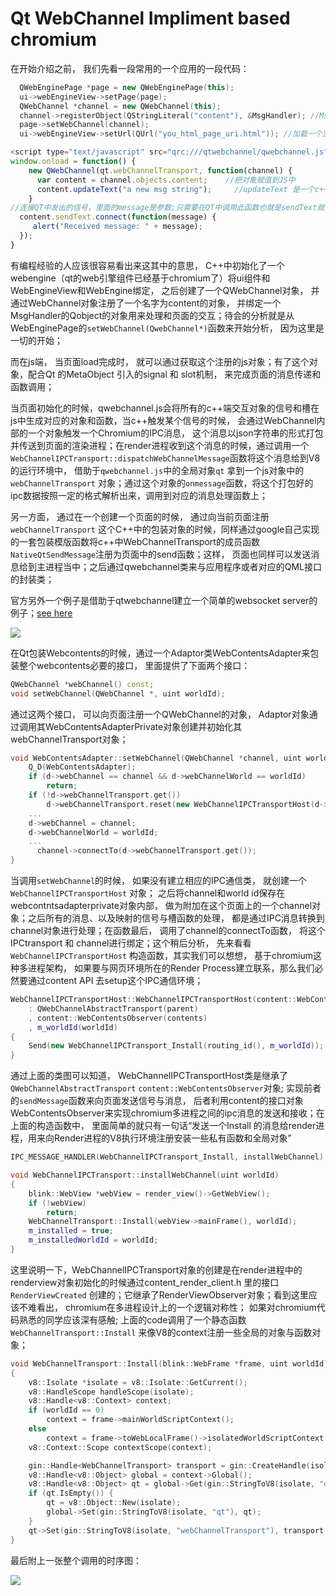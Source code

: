 # Qt WebChannel Impliment based chromium

在开始介绍之前， 我们先看一段常用的一个应用的一段代码：

```c++
  QWebEnginePage *page = new QWebEnginePage(this);
  ui->webEngineView->setPage(page);
  QWebChannel *channel = new QWebChannel(this);
  channel->registerObject(QStringLiteral("content"), &MsgHandler); //MsgHandler是交互类对象
  page->setWebChannel(channel);
  ui->webEngineView->setUrl(QUrl("you_html_page_uri.html")); //加载一个页面
```

```javascript
<script type="text/javascript" src="qrc:///qtwebchannel/qwebchannel.js"></script>
window.onload = function() {          
    new QWebChannel(qt.webChannelTransport, function(channel) {
      var content = channel.objects.content;    //把对象赋值到JS中
      content.updateText("a new msg string");     //updateText 是一个c++中的slot 函数；
    }
//连接QT中发出的信号，里面的message是参数;只需要在QT中调用此函数也就是sendText就可以调用JS函数
  content.sendText.connect(function(message) {
     alert("Received message: " + message);              
  });
}
```

有编程经验的人应该很容易看出来这其中的意思， C++中初始化了一个webengine（qt的web引擎组件已经基于chromium了）将ui组件和WebEngineView和WebEngine绑定， 之后创建了一个QWebChannel对象， 并通过WebChannel对象注册了一个名字为content的对象， 并绑定一个MsgHandler的Qobject的对象用来处理和页面的交互；待会的分析就是从WebEnginePage的`setWebChannel(QwebChannel*)`函数来开始分析， 因为这里是一切的开始；

而在js端， 当页面load完成时， 就可以通过获取这个注册的js对象；有了这个对象，配合Qt 的MetaObject 引入的signal 和 slot机制， 来完成页面的消息传递和函数调用；

当页面初始化的时候，qwebchannel.js会将所有的c++端交互对象的信号和槽在js中生成对应的对象和函数，当c++触发某个信号的时候， 会通过WebChannel内部的一个对象触发一个Chromium的IPC消息， 这个消息以json字符串的形式打包并传送到页面的渲染进程；在render进程收到这个消息的时候，通过调用一个`WebChannelIPCTransport::dispatchWebChannelMessage`函数将这个消息给到V8的运行环境中， 借助于`qwebchannel.js`中的全局对象`qt` 拿到一个js对象中的`webChannelTransport` 对象；通过这个对象的`onmessage`函数，将这个打包好的ipc数据按照一定的格式解析出来，调用到对应的消息处理函数上；

另一方面， 通过在一个创建一个页面的时候， 通过向当前页面注册`webChannelTransport` 这个C++中的包装对象的时候，同样通过google自己实现的一套包装模版函数将c++中WebChannelTransport的成员函数`NativeQtSendMessage`注册为页面中的send函数；这样， 页面也同样可以发送消息给到主进程当中；之后通过qwebchannel类来与应用程序或者对应的QML接口的封装类；

官方另外一个例子是借助于qtwebchannel建立一个简单的websocket server的例子；[see here](http://doc.qt.io/qt-5/qtwebchannel-chatserver-cpp-example.html)

![](/meet_chromium/img/qtwebchannelClassDiagram.png.png)

在Qt包装Webcontents的时候，通过一个Adaptor类WebContentsAdapter来包装整个webcontents必要的接口， 里面提供了下面两个接口：

```c++
QWebChannel *webChannel() const;
void setWebChannel(QWebChannel *, uint worldId);
```

通过这两个接口， 可以向页面注册一个QWebChannel的对象， Adaptor对象通过调用其WebContentsAdapterPrivate对象创建并初始化其webChannelTransport对象；

```c++
void WebContentsAdapter::setWebChannel(QWebChannel *channel, uint worldId) {
    Q_D(WebContentsAdapter);
    if (d->webChannel == channel && d->webChannelWorld == worldId)
        return;
    if (!d->webChannelTransport.get())
        d->webChannelTransport.reset(new WebChannelIPCTransportHost(d->webContents.get(), worldId));
    ...
    d->webChannel = channel;
    d->webChannelWorld = worldId;
    ...
      channel->connectTo(d->webChannelTransport.get());
}
```

当调用`setWebChannel`的时候， 如果没有建立相应的IPC通信类， 就创建一个`WebChannelIPCTransportHost` 对象； 之后将channel和world id保存在webcontntsadapterprivate对象内部， 做为附加在这个页面上的一个channel对象；之后所有的消息、以及映射的信号与槽函数的处理， 都是通过IPC消息转换到channel对象进行处理；在函数最后， 调用了channel的connectTo函数， 将这个IPCtransport 和 channel进行绑定；这个稍后分析， 先来看看`WebChannelIPCTransportHost` 构造函数，其实我们可以想想， 基于chromium这种多进程架构， 如果要与网页环境所在的Render Process建立联系，那么我们必然要通过content API 去setup这个IPC通信环境；

```c++
WebChannelIPCTransportHost::WebChannelIPCTransportHost(content::WebContents *contents, uint worldId, QObject *parent)
    : QWebChannelAbstractTransport(parent)
    , content::WebContentsObserver(contents)
    , m_worldId(worldId)
{
    Send(new WebChannelIPCTransport_Install(routing_id(), m_worldId));
}
```

通过上面的类图可以知道， WebChannelIPCTransportHost类是继承了`QWebChannelAbstractTransport` `content::WebContentsObserver`对象; 实现前者的`sendMessage`函数来向页面发送信号与消息， 后者利用content的接口对象WebContentsObserver来实现chromium多进程之间的ipc消息的发送和接收；在上面的构造函数中， 里面简单的就只有一句话“发送一个Install 的消息给render进程，用来向Render进程的V8执行环境注册安装一些私有函数和全局对象”

```c++
IPC_MESSAGE_HANDLER(WebChannelIPCTransport_Install, installWebChannel)

void WebChannelIPCTransport::installWebChannel(uint worldId)
{
    blink::WebView *webView = render_view()->GetWebView();
    if (!webView)
        return;
    WebChannelTransport::Install(webView->mainFrame(), worldId);
    m_installed = true;
    m_installedWorldId = worldId;
}
```

这里说明一下，WebChannelIPCTransport对象的创建是在render进程中的renderview对象初始化的时候通过content\_render\_client.h 里的接口`RenderViewCreated` 创建的；它继承了RenderViewObserver对象；看到这里应该不难看出， chromium在多进程设计上的一个逻辑对称性； 如果对chromium代码熟悉的同学应该深有感触;  上面的code调用了一个静态函数`WebChannelTransport::Install` 来像V8的context注册一些全局的对象与函数对象；

```c++
void WebChannelTransport::Install(blink::WebFrame *frame, uint worldId)
{
    v8::Isolate *isolate = v8::Isolate::GetCurrent();
    v8::HandleScope handleScope(isolate);
    v8::Handle<v8::Context> context;
    if (worldId == 0)
        context = frame->mainWorldScriptContext();
    else
        context = frame->toWebLocalFrame()->isolatedWorldScriptContext(worldId, 0);
    v8::Context::Scope contextScope(context);

    gin::Handle<WebChannelTransport> transport = gin::CreateHandle(isolate, new WebChannelTransport);
    v8::Handle<v8::Object> global = context->Global();
    v8::Handle<v8::Object> qt = global->Get(gin::StringToV8(isolate, "qt"))->ToObject();
    if (qt.IsEmpty()) {
        qt = v8::Object::New(isolate);
        global->Set(gin::StringToV8(isolate, "qt"), qt);
    }
    qt->Set(gin::StringToV8(isolate, "webChannelTransport"), transport.ToV8());
}
```

最后附上一张整个调用的时序图：

![](/meet_chromium/img/QWebChannelCoreCallSequence.png)

